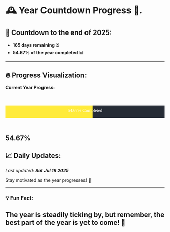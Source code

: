 
# &#x1F570; **Year Countdown Progress** &#x1F389;.

## &#x1F4C5; Countdown to the end of 2025:
- **165 days remaining** &#x23F3;
- **54.67% of the year completed** &#x1F4CA;

---

## &#x1F525; **Progress Visualization**:

**Current Year Progress:**

<br><br>
![Progress Bar](https://raw.githubusercontent.com/dayanidigv/year-countdown-progress/main/progress-bar.svg)
<br><br>

**54.67%**
---

## &#x1F4C8; **Daily Updates**:

_Last updated: **Sat Jul 19 2025**_

Stay motivated as the year progresses! &#x1F680;

--- 

### &#x1F4A1; **Fun Fact:**
The year is steadily ticking by, but remember, the best part of the year is yet to come! &#x1F31F;
---
